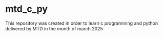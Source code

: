 # mtd_c_py
This repository was created in order to learn c programming and python delivered by MTD in the month of march 2025 
